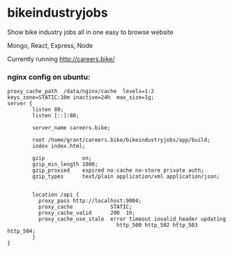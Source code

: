 # bikeindustryjobs
Show bike industry jobs all in one easy to browse website

Mongo, React, Express, Node

Currently running http://careers.bike/

### nginx config on ubuntu:

```
proxy_cache_path  /data/nginx/cache  levels=1:2    keys_zone=STATIC:10m inactive=24h  max_size=1g;
server {
        listen 80;
        listen [::]:80;

        server_name careers.bike;

        root /home/grant/careers.bike/bikeindustryjobs/app/build;
        index index.html;

        gzip            on;
        gzip_min_length 1000;
        gzip_proxied    expired no-cache no-store private auth;
        gzip_types      text/plain application/xml application/json;


        location /api {
          proxy_pass http://localhost:9004;
          proxy_cache            STATIC;
          proxy_cache_valid      200  1h;
          proxy_cache_use_stale  error timeout invalid_header updating
                                   http_500 http_502 http_503 http_504;
        }
}
```
